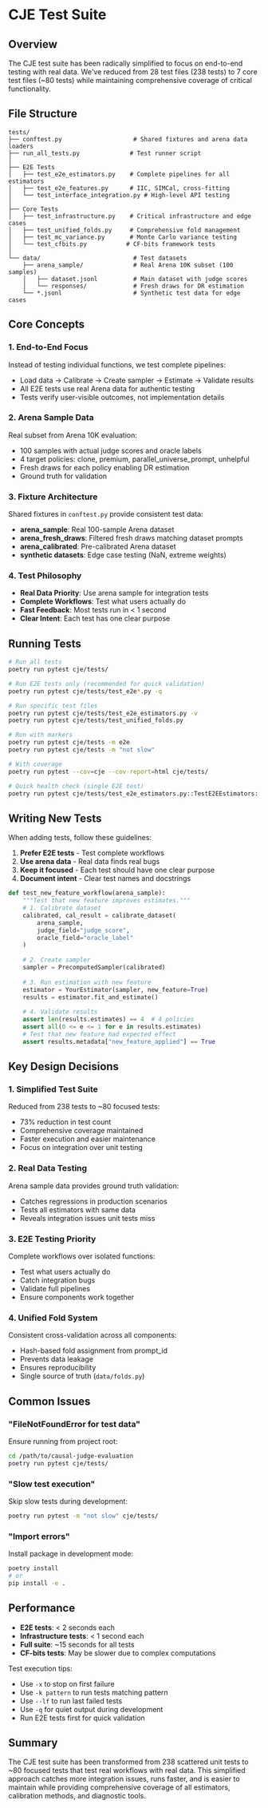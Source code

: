 # CJE Test Suite

## Overview

The CJE test suite has been radically simplified to focus on end-to-end testing with real data. We've reduced from 28 test files (238 tests) to 7 core test files (~80 tests) while maintaining comprehensive coverage of critical functionality.

## File Structure

```
tests/
├── conftest.py                    # Shared fixtures and arena data loaders
├── run_all_tests.py              # Test runner script
│
├── E2E Tests                    
│   ├── test_e2e_estimators.py    # Complete pipelines for all estimators
│   ├── test_e2e_features.py      # IIC, SIMCal, cross-fitting
│   └── test_interface_integration.py # High-level API testing
│
├── Core Tests
│   ├── test_infrastructure.py    # Critical infrastructure and edge cases
│   ├── test_unified_folds.py     # Comprehensive fold management
│   ├── test_mc_variance.py       # Monte Carlo variance testing
│   └── test_cfbits.py           # CF-bits framework tests
│
└── data/                          # Test datasets
    ├── arena_sample/              # Real Arena 10K subset (100 samples)
    │   ├── dataset.jsonl          # Main dataset with judge scores
    │   └── responses/             # Fresh draws for DR estimation
    └── *.jsonl                    # Synthetic test data for edge cases
```

## Core Concepts

### 1. End-to-End Focus
Instead of testing individual functions, we test complete pipelines:
- Load data → Calibrate → Create sampler → Estimate → Validate results
- All E2E tests use real Arena data for authentic testing
- Tests verify user-visible outcomes, not implementation details

### 2. Arena Sample Data
Real subset from Arena 10K evaluation:
- 100 samples with actual judge scores and oracle labels
- 4 target policies: clone, premium, parallel_universe_prompt, unhelpful
- Fresh draws for each policy enabling DR estimation
- Ground truth for validation

### 3. Fixture Architecture
Shared fixtures in `conftest.py` provide consistent test data:
- **arena_sample**: Real 100-sample Arena dataset
- **arena_fresh_draws**: Filtered fresh draws matching dataset prompts
- **arena_calibrated**: Pre-calibrated Arena dataset
- **synthetic datasets**: Edge case testing (NaN, extreme weights)

### 4. Test Philosophy
- **Real Data Priority**: Use arena sample for integration tests
- **Complete Workflows**: Test what users actually do
- **Fast Feedback**: Most tests run in < 1 second
- **Clear Intent**: Each test has one clear purpose

## Running Tests

```bash
# Run all tests
poetry run pytest cje/tests/

# Run E2E tests only (recommended for quick validation)
poetry run pytest cje/tests/test_e2e*.py -q

# Run specific test files
poetry run pytest cje/tests/test_e2e_estimators.py -v
poetry run pytest cje/tests/test_unified_folds.py

# Run with markers
poetry run pytest cje/tests -m e2e
poetry run pytest cje/tests -m "not slow"

# With coverage
poetry run pytest --cov=cje --cov-report=html cje/tests/

# Quick health check (single E2E test)
poetry run pytest cje/tests/test_e2e_estimators.py::TestE2EEstimators::test_calibrated_ips_pipeline -v
```

## Writing New Tests

When adding tests, follow these guidelines:

1. **Prefer E2E tests** - Test complete workflows
2. **Use arena data** - Real data finds real bugs
3. **Keep it focused** - Each test should have one clear purpose
4. **Document intent** - Clear test names and docstrings

```python
def test_new_feature_workflow(arena_sample):
    """Test that new feature improves estimates."""
    # 1. Calibrate dataset
    calibrated, cal_result = calibrate_dataset(
        arena_sample,
        judge_field="judge_score",
        oracle_field="oracle_label"
    )
    
    # 2. Create sampler
    sampler = PrecomputedSampler(calibrated)
    
    # 3. Run estimation with new feature
    estimator = YourEstimator(sampler, new_feature=True)
    results = estimator.fit_and_estimate()
    
    # 4. Validate results
    assert len(results.estimates) == 4  # 4 policies
    assert all(0 <= e <= 1 for e in results.estimates)
    # Test that new feature had expected effect
    assert results.metadata["new_feature_applied"] == True
```

## Key Design Decisions

### 1. **Simplified Test Suite**
Reduced from 238 tests to ~80 focused tests:
- 73% reduction in test count
- Comprehensive coverage maintained
- Faster execution and easier maintenance
- Focus on integration over unit testing

### 2. **Real Data Testing**
Arena sample data provides ground truth validation:
- Catches regressions in production scenarios
- Tests all estimators with same data
- Reveals integration issues unit tests miss

### 3. **E2E Testing Priority**
Complete workflows over isolated functions:
- Test what users actually do
- Catch integration bugs
- Validate full pipelines
- Ensure components work together

### 4. **Unified Fold System**
Consistent cross-validation across all components:
- Hash-based fold assignment from prompt_id
- Prevents data leakage
- Ensures reproducibility
- Single source of truth (`data/folds.py`)

## Common Issues

### "FileNotFoundError for test data"
Ensure running from project root:
```bash
cd /path/to/causal-judge-evaluation
poetry run pytest cje/tests/
```

### "Slow test execution"
Skip slow tests during development:
```bash
poetry run pytest -m "not slow" cje/tests/
```

### "Import errors"
Install package in development mode:
```bash
poetry install
# or
pip install -e .
```

## Performance

- **E2E tests**: < 2 seconds each
- **Infrastructure tests**: < 1 second each  
- **Full suite**: ~15 seconds for all tests
- **CF-bits tests**: May be slower due to complex computations

Test execution tips:
- Use `-x` to stop on first failure
- Use `-k pattern` to run tests matching pattern
- Use `--lf` to run last failed tests
- Use `-q` for quiet output during development
- Run E2E tests first for quick validation

## Summary

The CJE test suite has been transformed from 238 scattered unit tests to ~80 focused tests that test real workflows with real data. This simplified approach catches more integration issues, runs faster, and is easier to maintain while providing comprehensive coverage of all estimators, calibration methods, and diagnostic tools.